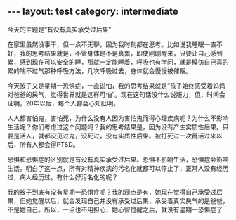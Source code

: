 ﻿﻿---
layout: test
category: intermediate
---
 今天的主题是“有没有真实承受过后果”

在家里虽然没事干，但一点不无聊，因为我时刻都在思考。比如说我睡眠一直不好，我的思考结果就是，不管身体是不是真累，即使刚刚醒来，只要让自己感到累，感到现在可以安全的睡，那就一定能睡着，呼吸也有学问，就是模仿自己真的累的喘不过气那种呼吸方法，几次呼吸过去，身体就会慢慢被催眠。

今天孩子又是星期一恐惧症，一直说怕，我的思考结果就是“孩子始终感受着妈妈对爸爸的戾气，觉得世界就是这样可怕”。现在这句话没什么说服力，但，时间会证明，20年以后，每个人都会心知肚明。

人人都害怕鬼，害怕死，为什么没有人因为害怕鬼而得心理疾病呢？为什么不影响生活呢？你们考虑过这个问题吗？我的思考结果是，因为没有产生实质性后果。只要是活人，就都没见过鬼，没死过，没有实质性后果。被打死过一次再活过来以后，所有人都会得PTSD。

恐惧和恐惧症的区别就是有没有真实承受过后果。恐惧不影响生活，恐惧症会影响生活。明白了这一点，所有对精神疾病的污名化就都可以停止了，正常人没有经历过，病人经历过。有什么好污名化的呢？

我的孩子到底有没有星期一恐惧症呢？我的观点是有，她现在觉得自己承受过后果，但她觉醒以后，就会发现自己并没有承受过后果，承受着真实戾气的是爸爸，不是她自己。所以，一点也不用担心，她心智觉醒之后，就没有星期一恐惧症了